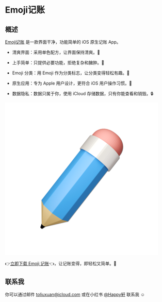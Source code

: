 # Emoji记账

## 概述

[Emoji记账](https://apps.apple.com/cn/app/emoji%E8%AE%B0%E8%B4%A6/id1614125637) 是一款界面干净，功能简单的 iOS 原生记账 App。

- 清爽界面：采用单色配方，让界面保持清爽。🍃

- 上手简单：只提供必要功能，拒绝复杂和臃肿。🚀

- Emoji 分类：用 Emoji 作为分类标志，让分类变得轻松有趣。🥳

- 原生应用：专为 Apple 用户设计，更符合 iOS 用户操作习惯。📱

- 数据隐私：数据只属于你，使用 iCloud 存储数据，只有你能查看和销毁。🔒

<img src="assets/images/App-Icon-Square-Blue.png" alt="App-Icon-Square-Blue" style="zoom: 50%;" />

👉[立即下载 Emoji 记账](https://apps.apple.com/cn/app/emoji%E8%AE%B0%E8%B4%A6/id1614125637)👈，让记账变得，即轻松又简单。🎉

## 联系我

你可以通过邮件 toliuxuan@icloud.com 或在小红书 [@Happy轩](https://www.xiaohongshu.com/user/profile/59f2c18c4eacab1fbabe5405) 联系我 ☺️
